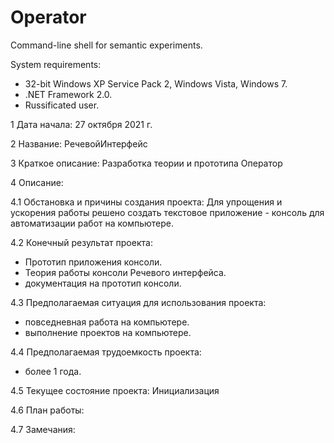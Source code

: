 # Operator
Command-line shell for semantic experiments. 

System requirements:
- 32-bit Windows XP Service Pack 2, Windows Vista, Windows 7.
- .NET Framework 2.0.
- Russificated user.

1 Дата начала: 27 октября 2021 г.

2 Название: РечевойИнтерфейс

3 Краткое описание: Разработка теории и прототипа Оператор

4 Описание: 

4.1 Обстановка и причины создания проекта: 
Для упрощения и ускорения работы решено создать  текстовое приложение - консоль для автоматизации работ на компьютере.

4.2 Конечный результат проекта:  
- Прототип приложения консоли.
- Теория работы консоли Речевого интерфейса.
- документация на прототип консоли.

4.3 Предполагаемая ситуация для использования проекта: 
- повседневная работа на компьютере.
- выполнение проектов на компьютере.

4.4 Предполагаемая трудоемкость проекта: 
- более 1 года.

4.5 Текущее состояние проекта: Инициализация 

4.6 План работы: 

4.7 Замечания: 




 








